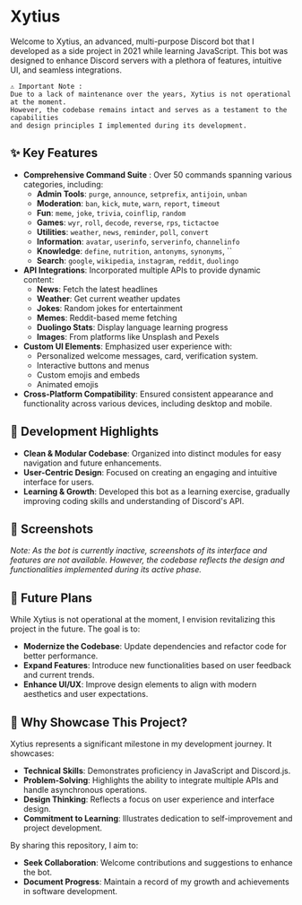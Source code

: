 # Xytius
Welcome to Xytius, an advanced, multi-purpose Discord bot that I developed as a side project in 2021 while learning JavaScript. This bot was designed to enhance Discord servers with a plethora of features, intuitive UI, and seamless integrations.


```
⚠️ Important Note : 
Due to a lack of maintenance over the years, Xytius is not operational at the moment.
However, the codebase remains intact and serves as a testament to the capabilities
and design principles I implemented during its development.
```


## ✨ **Key Features**

- **Comprehensive Command Suite** : Over 50 commands spanning various categories, including:
    - **Admin Tools**: `purge`, `announce`, `setprefix`, `antijoin`, `unban`
    - **Moderation**: `ban`, `kick`, `mute`, `warn`, `report`, `timeout`
    - **Fun**: `meme`, `joke`, `trivia`, `coinflip`, `random`
    - **Games**: `wyr`, `roll`, `decode`, `reverse`, `rps`, `tictactoe`
    - **Utilities**: `weather`, `news`, `reminder`, `poll`, `convert`
    - **Information**: `avatar`, `userinfo`, `serverinfo`, `channelinfo`
    - **Knowledge**: `define`, `nutrition`, `antonyms`, `synonyms`, ``
    - **Search**: `google`, `wikipedia`, `instagram`, `reddit`, `duolingo`
- **API Integrations**: Incorporated multiple APIs to provide dynamic content:
    - **News**: Fetch the latest headlines
    - **Weather**: Get current weather updates
    - **Jokes**: Random jokes for entertainment
    - **Memes**: Reddit-based meme fetching
    - **Duolingo Stats**: Display language learning progress
    - **Images**: From platforms like Unsplash and Pexels
- **Custom UI Elements**: Emphasized user experience with:
    - Personalized welcome messages, card, verification system.
    - Interactive buttons and menus
    - Custom emojis and embeds
    - Animated emojis
- **Cross-Platform Compatibility**: Ensured consistent appearance and functionality across various devices, including desktop and mobile.


## 🧠 **Development Highlights**
- **Clean & Modular Codebase**: Organized into distinct modules for easy navigation and future enhancements.
- **User-Centric Design**: Focused on creating an engaging and intuitive interface for users.
- **Learning & Growth**: Developed this bot as a learning exercise, gradually improving coding skills and understanding of Discord's API.


## 📸 **Screenshots**

_Note: As the bot is currently inactive, screenshots of its interface and features are not available. However, the codebase reflects the design and functionalities implemented during its active phase._


## 🔗 **Future Plans**

While Xytius is not operational at the moment, I envision revitalizing this project in the future. The goal is to:
- **Modernize the Codebase**: Update dependencies and refactor code for better performance.
- **Expand Features**: Introduce new functionalities based on user feedback and current trends.
- **Enhance UI/UX**: Improve design elements to align with modern aesthetics and user expectations.


## 📌 **Why Showcase This Project?**

Xytius represents a significant milestone in my development journey. It showcases:
- **Technical Skills**: Demonstrates proficiency in JavaScript and Discord.js.
- **Problem-Solving**: Highlights the ability to integrate multiple APIs and handle asynchronous operations.
- **Design Thinking**: Reflects a focus on user experience and interface design.
- **Commitment to Learning**: Illustrates dedication to self-improvement and project development.

By sharing this repository, I aim to:
- **Seek Collaboration**: Welcome contributions and suggestions to enhance the bot.
- **Document Progress**: Maintain a record of my growth and achievements in software development.
